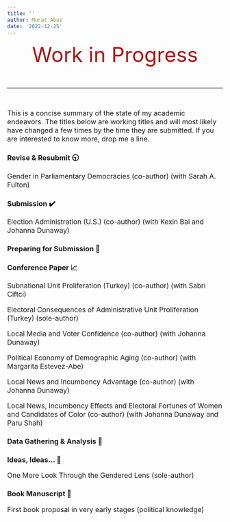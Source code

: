 ```yaml
---
title: ''
author: Murat Abus
date: '2022-12-25'
---
```


<font size="7"><p style="text-align: center; color:#ae1717;">Work in Progress</p>
<hr/> </font>

<font size="3">This is a concise summary of the state of my academic endeavors. The titles below are working titles and will most likely have changed a few times by the time they are submitted. If you are interested to know more, drop me a line. </font>

### Revise & Resubmit :clock930:
<font size="3">
Gender in Parliamentary Democracies (co-author) (with Sarah A. Fulton)

</font>


### Submission  :heavy_check_mark: 
<font size="3">
Election Administration (U.S.) (co-author) (with Kexin Bai and Johanna Dunaway)


</font>

### Preparing for Submission :bookmark_tabs:
<font size="3">

</font>

### Conference Paper :chart_with_upwards_trend:
<font size="3">

Subnational Unit Proliferation (Turkey) (co-author) (with Sabri Ciftci)

Electoral Consequences of Administrative Unit Proliferation (Turkey) (sole-author)

Local Media and Voter Confidence (co-author) (with Johanna Dunaway)

Political Economy of Demographic Aging (co-author) (with Margarita Estevez-Abe)

Local News and Incumbency Advantage (co-author) (with Johanna Dunaway)

Local News, Incumbency Effects and Electoral Fortunes of Women and Candidates of Color (co-author) (with Johanna Dunaway and Paru Shah)

</font>

### Data Gathering & Analysis :floppy_disk:
<font size="3">


</font>
 
### Ideas, Ideas... :memo: 
<font size="3">

One More Look Through the Gendered Lens (sole-author)

</font>
 
 
### Book Manuscript :book:
<font size="3">
First book proposal in very early stages (political knowledge)


</font>
